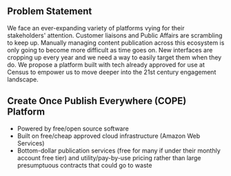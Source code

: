 ## Problem Statement

We face an ever-expanding variety of platforms vying for
their stakeholders' attention. Customer liaisons and Public
Affairs are scrambling to keep up. Manually managing content
publication across this ecosystem is only going to become
more difficult as time goes on. New interfaces are cropping
up every year and we need a way to easily target them when
they do. We propose a platform built with tech already
approved for use at Census to empower us to move deeper into
the 21st century engagement landscape.
 
## Create Once Publish Everywhere (COPE) Platform

- Powered by free/open source software 
- Built on free/cheap approved cloud infrastructure (Amazon Web Services)
- Bottom-dollar publication services (free for many if under
  their monthly account free tier) and utility/pay-by-use
  pricing rather than large presumptuous contracts that
  could go to waste
  
